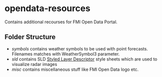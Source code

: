 opendata-resources
==================

Contains additional recourses for FMI Open Data Portal.

Folder Structure
----------------
* *symbols* contains weather symbols to be used with point forecasts. Filenames matches with WeatherSymbol3 parameter. 
* *sld* contains SLD [Styled Layer Descriptor](https://docs.geoserver.org/stable/en/user/styling/sld/index.html) style sheets which are used to visualize radar images
* *misc* contains miscellaneous stuff like FMI Open Data logo etc.
